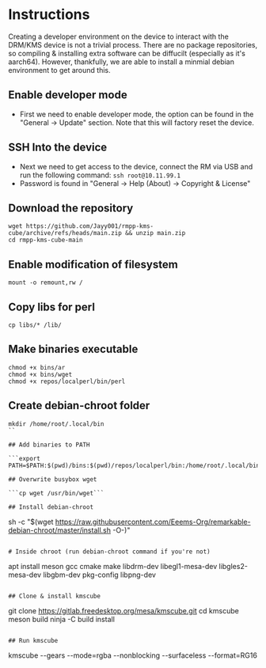 # Instructions

Creating a developer environment on the device to interact with the DRM/KMS device is not a trivial process. There are no package repositories, so compiling & installing extra software can be diffucilt (especially as it's aarch64). However, thankfully, we are able to install a minmial debian environment to get around this.

## Enable developer mode

* First we need to enable developer mode, the option can be found in the "General -> Update" section. Note that this will factory reset the device.

## SSH Into the device

* Next we need to get access to the device, connect the RM via USB and run the following command: `ssh root@10.11.99.1`
* Password is found in "General -> Help (About) -> Copyright & License"

## Download the repository
```
wget https://github.com/Jayy001/rmpp-kms-cube/archive/refs/heads/main.zip && unzip main.zip
cd rmpp-kms-cube-main
```
## Enable modification of filesystem

```mount -o remount,rw /```

## Copy libs for perl

```cp libs/* /lib/```

## Make binaries executable

```
chmod +x bins/ar
chmod +x bins/wget
chmod +x repos/localperl/bin/perl
```

## Create debian-chroot folder

```
mkdir /home/root/.local/bin
``

## Add binaries to PATH

```export PATH=$PATH:$(pwd)/bins:$(pwd)/repos/localperl/bin:/home/root/.local/bin```

## Overwrite busybox wget

```cp wget /usr/bin/wget```

## Install debian-chroot

```
sh -c "$(wget https://raw.githubusercontent.com/Eeems-Org/remarkable-debian-chroot/master/install.sh -O-)"
```

# Inside chroot (run debian-chroot command if you're not)

```
apt install meson gcc cmake make libdrm-dev libegl1-mesa-dev libgles2-mesa-dev libgbm-dev pkg-config libpng-dev
```

## Clone & install kmscube

```
git clone https://gitlab.freedesktop.org/mesa/kmscube.git
cd kmscube
meson build
ninja -C build install
```

## Run kmscube

```
kmscube --gears --mode=rgba --nonblocking --surfaceless --format=RG16
```


